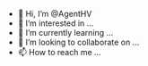 - 👋 Hi, I’m @AgentHV
- 👀 I’m interested in ...
- 🌱 I’m currently learning ...
- 💞️ I’m looking to collaborate on ...
- 📫 How to reach me ...

<!---
AgentHV/AgentHV is a ✨ special ✨ repository because its `README.md` (this file) appears on your GitHub profile.
You can click the Preview link to take a look at your changes.
--->
